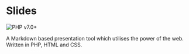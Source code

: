 Slides
===

![PHP v7.0+](https://img.shields.io/static/v1?label=PHP&message=v7.0%2B&color=blueviolet)

A Markdown based presentation tool which utilises the power of the web. Written in PHP, HTML and CSS.
